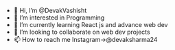 - 👋 Hi, I’m @DevakVashisht
- 👀 I’m interested in Programming
- 🌱 I’m currently learning React js and advance web dev
- 💞️ I’m looking to collaborate on web dev projects
- 📫 How to reach me Instagram->@devaksharma24
